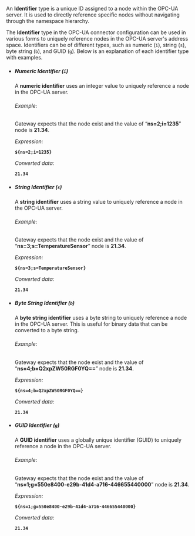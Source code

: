 An **Identifier** type is a unique ID assigned to a node within the OPC-UA server. It is used to directly reference 
specific nodes without navigating through the namespace hierarchy.

The **Identifier** type in the OPC-UA connector configuration can be used in various forms to uniquely reference nodes in 
the OPC-UA server's address space. Identifiers can be of different types, such as numeric (`i`), string (`s`), 
byte string (`b`), and GUID (`g`). Below is an explanation of each identifier type with examples.

- ##### Numeric Identifier (`i`)
  A **numeric identifier** uses an integer value to uniquely reference a node in the OPC-UA server.

  ###### Example:
  Gateway expects that the node exist and the value of “**ns=2;i=1235**” node is **21.34**.

  _Expression:_

  **`${ns=2;i=1235}`**

  _Converted data:_

  **`21.34`**

- ##### String Identifier (`s`)
  A **string identifier** uses a string value to uniquely reference a node in the OPC-UA server.

  ###### Example:
  Gateway expects that the node exist and the value of “**ns=3;s=TemperatureSensor**” node is **21.34**.

  _Expression:_

  **`${ns=3;s=TemperatureSensor}`**

  _Converted data:_

  **`21.34`**

- ##### Byte String Identifier (`b`)
  A **byte string identifier** uses a byte string to uniquely reference a node in the OPC-UA server. This is useful for binary data that can be converted to a byte string.

  ###### Example:
  Gateway expects that the node exist and the value of “**ns=4;b=Q2xpZW50RGF0YQ==**” node is **21.34**.

  _Expression:_

  **`${ns=4;b=Q2xpZW50RGF0YQ==}`**

  _Converted data:_

  **`21.34`**

- ##### GUID Identifier (`g`)
  A **GUID identifier** uses a globally unique identifier (GUID) to uniquely reference a node in the OPC-UA server.

  ###### Example:
  Gateway expects that the node exist and the value of “**ns=1;g=550e8400-e29b-41d4-a716-446655440000**” node is **21.34**.

  _Expression:_

  **`${ns=1;g=550e8400-e29b-41d4-a716-446655440000}`**

  _Converted data:_

  **`21.34`**